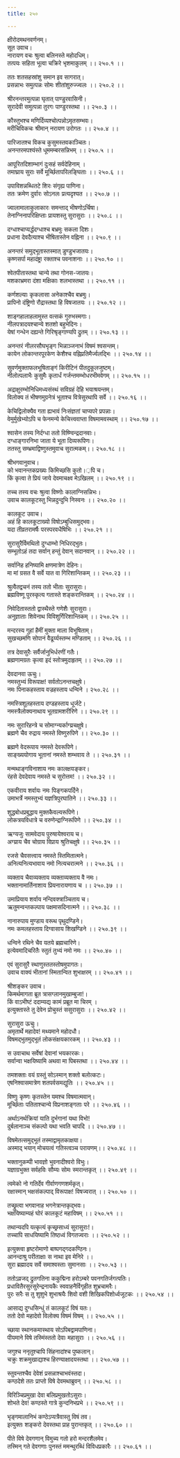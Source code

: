 ```yaml
---
title: २५०

---
```

क्षीरोदमथनवर्णनम्।  
सूत उवाच।  
नारायण वचः श्रुत्वा बलिनस्ते महोदधिम्।  
तत्पयः सहिता भूत्वा चक्रिरे भृशमाकुलम् ।। २५०.१ ।।  
  
ततः शतसहस्रांशु समान इव सागरात्।  
प्रसन्नाभः समुत्पन्नः सोमः शीतांशुरुज्ज्वलः ।। २५०.२ ।।  
  
श्रीरनन्तरमुत्पन्ना घृतात् पाण्डुरवासिनी।  
सुरादेवी समुत्पन्ना तुरगः पाण्डुरस्तथा ।। २५०.३ ।।  
  
कौस्तुभश्च मणिर्दिव्यश्चोत्पन्नोऽमृतसम्भवः।  
मरीचिविकचः श्रीमान् नरायण उरोगतः ।। २५०.४ ।।  
  
पारिजातश्च विकच कुसुमस्तवकाञ्चितः।  
अनन्तरमपश्यंस्ते धूममम्बरसन्निभम् ।। २५०.५ ।।  
  
आपूरितदिशाम्भागं दुःसहं सर्वदेहिनाम् ।  
तमाघ्राय सुराः सर्वे मूर्च्छितापरिलङ्घिताः ।। २५०.६ ।।  
  
उपाविशन्नब्धितटे शिरः संगृह्य पाणिना।  
ततः क्रमेण दुर्वारः सोऽनलः प्रत्यदृश्यत ।। २५०.७ ।।  
  
ज्वालामालाकुलाकारः समन्ताद् भीषणोऽर्चिषा।  
तेनाग्निनापरिक्षिप्ताः प्रायशस्तु सुरासुराः ।। २५०.८ ।।  
  
दग्धाश्चाप्यर्द्धदग्धाश्च बभ्रमुः सकला दिशः।  
प्रधाना देवदैत्याश्च भीषितास्तेन वह्निना ।। २५०.९ ।।  
  
अनन्तरं समुद्भूतास्तस्मात् डुण्डुभजातयः।  
कृष्णसर्पा महादंष्ट्रा रक्ताश्च पवनाशनाः ।। २५०.१० ।।  
   
श्वेतपीतास्तथा चान्ये तथा गोनस-जातयः।  
मशकाभ्रमरा दंशा मक्षिकाः शलभास्तथा ।। २५०.११ ।।  
  
कर्णशल्याः कृकलासा अनेकाश्चैव बभ्रमुः।  
प्रापिनो दंष्ट्रिणो रौद्रास्तथा हि विषजातयः ।। २५०.१२ ।।  
  
शाङ्गहालाहलामुस्त वत्सकं गुरुभस्मगाः।  
नीलपत्रादयश्चान्ये शतशो बहुभेदिनः।  
येषां गन्धेन दह्यन्ते गिरिश्रृङ्गाण्यपि द्रुतम् ।। २५०.१३ ।।  
   
अनन्तरं नीलरसौघभृङ्ग भिन्नाञ्जनाभं विषमं श्वसन्तम्।  
कायेन लोकान्तरपूरकेण केशैश्च वह्निप्रतिमैर्ज्वलद्भिः ।। २५०.१४ ।।  
  
सुवर्णमुक्ताफलभूषिताङ्गं किरीटिनं पीतदुकूलजुष्टम्।  
नीलोत्पलाभैः कुसुमैः कृतार्धं गर्जन्तमम्भोधरभीमवेगम् ।। २५०.१५ ।।  
  
अद्राक्षुरम्भोनिधिमध्यसंस्थं सविग्रहं देहि भयाश्रयन्तम्।  
विलोक्य तं भीषणमुग्रनेत्रं भूताश्च वित्रेसुरथापि सर्वे ।। २५०.१६ ।।  
  
केचिद्विलोक्यैव गता ह्यभावं निःसंज्ञतां चाप्यपरे प्रपन्नाः।  
वेमुर्मुखेभ्योऽपि च फेनमन्ये केचित्त्ववाप्ता विषमामवस्थाम् ।। २५०.१७ ।।  
   
श्वासेन तस्य निर्दग्धा ततो विष्ण्विन्द्रदानवाः।  
दग्धाङ्गारनिभा जाता ये भूता दिव्यरूपिणः।  
ततस्तु सम्भ्रमाद्विष्णुस्तमुवाच सुरात्मकम्।। २५०.१८ ।।  
  
श्रीभगवानुवाच।  
को भवानन्तकप्रख्यः किमिच्छसि कुतो।़पि च।  
किं कृत्वा ते प्रियं जाये देवमाचक्ष्व मेऽखिलम् ।। २५०.१९ ।।  
  
तच्च तस्य वचः श्रुत्वा विष्णोः कालाग्निसन्निभः।  
उवाच कालकूटस्तु भिन्नदुन्दुभि निस्वनः ।। २५०.२० ।।  
  
कालकूट उवाच।  
अहं हि कालकूटाख्यो विषोऽम्बुधिसमुद्भवः।  
यदा तीव्रतरामर्षैः परस्परवधैषिभिः ।। २५०.२१ ।।  
  
सुरासुरैर्विमथितो दुग्धाम्भो निधिरद्भुतः।  
सम्भूतोऽहं तदा सर्वान् हन्तुं देवान् सदानवान् ।। २५०.२२ ।।  
  
सर्वानिह हनिष्यामि क्षणमात्रेण देहिनः।  
मा मां ग्रसत वै सर्वे यात वा गिरिशान्तिकम् ।। २५०.२३ ।।  
   
श्रुत्वैतद्वचनं तस्य ततो भीताः सुरासुराः।  
ब्रह्मविष्णू पुरस्कृत्य गतास्ते शङ्करान्तिकम् ।। २५०.२४ ।।  
  
निवेदितास्ततो द्वास्थैस्ते गणेशैः सुरासुराः।  
अनुज्ञाताः शिवेनाथ विविशुर्गिरिशान्तिकम् ।। २५०.२५ ।।  
  
मन्दरस्य गुहां हैमीं मुक्ता माला विभूषिताम्।  
सुखच्छमणि सोपानं वैढूर्य्यस्तम्भ मण्डिताम् ।। २५०.२६ ।।  
  
तत्र देवासुरैः सर्वैर्जानुभिर्धरणीं गतैः।  
ब्रह्मणामग्रतः कृत्वा इदं स्तोत्रमुदाहृतम् ।। २५०.२७ ।।  
  
देवदानवा ऊचुः।  
नमस्तुभ्यं विरूपाक्ष! सर्वतोऽनन्तचक्षुषे।  
नमः पिनाकहस्ताय वज्रहस्ताय धन्विने । २५०.२८ ।।  
  
नमस्त्रिशूलहस्ताय दण्डहस्ताय धूर्जटे।  
नमस्त्रैलोक्यनाथाय भूतग्रामशरीरिणे ।। २५०.२९ ।।  
   
नमः सुरारिहन्त्रे च सोमाग्न्यर्काग्य्रचक्षुषे।  
ब्रह्मणे चैव रुद्राय नमस्ते विष्णुरुपिणे ।। २५०.३० ।।  
  
ब्रह्मणे वेदरूपाय नमस्ते देवरूपिणे।  
साङ्ख्ययोगाय भूतानां नमस्ते शम्भवाय ते ।। २५०.३१ ।।  
  
मन्मथाङ्गविनाशाय नमः कालक्षयङ्कर।  
रंहसे देवदेवाय नमस्ते च सुरोत्तम! ।। २५०.३२ ।।  
  
एकवीराय शर्वायः नमः पिङ्गकपर्दिने।  
उमाभर्त्रे नमस्तुभ्यं यज्ञत्रिपुरघातिने ।। २५०.३३ ।।  
  
शुद्धबोधप्रबुद्धाय मुक्तकैवल्यरूपिणे।  
लोकत्रयविधात्रे च वरुणेन्द्राग्निरूपिणे ।। २५०.३४ ।।  
  
ऋग्यजुः सामवेदाय पुरुषायेश्वराय च।  
अग्य्राय चैव चोग्राय विप्राय श्रुतिचक्षुषे ।। २५०.३५ ।।  
  
रजसे चैवसत्त्वाय नमस्ते स्तिमितात्मने।  
अनित्यनित्यभावाय नमो नित्यचरात्मने ।। २५०.३६ ।।  
  
व्यक्ताय चैवाव्यक्ताय व्यक्ताव्यक्ताय वै नमः।  
भक्तानामार्तिनाशाय प्रियनारायणाय च ।। २५०.३७ ।।  
  
उमाप्रियाय शर्वाय नन्दिवक्त्राञ्चिताय च।  
ऋतुमन्वन्तकल्पाय पक्षमासदिनात्मने ।। २५०.३८ ।।  
  
नानारुपाय मुण्डाय वरूथ पृथुदण्डिने।  
नमः कमलहस्ताय दिग्वासाय शिखण्डिने ।। २५०.३९ ।।  
  
धन्विने रथिने चैव यतये ब्रह्मचारिणे।  
इत्येवमादिचरितैः स्तुतं तुभ्यं नमो नमः ।। २५०.४० ।।  
  
एवं सुरासुरै स्थाणुस्ततस्तोषमुपागतः।  
उवाच वाक्यं भीतानां स्मितान्वित शुभाक्षरम् ।। २५०.४१ ।।  
  
श्रीशङ्कर उवाच।  
किमर्थमागता ब्रूत त्रासग्लानमुखाम्बुजा!।  
किं वाऽभीष्टं ददाम्यद्य कामं प्रब्रूत मा चिरम् ।  
इत्युक्तास्ते तु देवेन प्रोचुस्तं ससुरासुराः ।। २५०.४२ ।।  
  
सुरासुरा ऊचुः।  
अमृतार्थे महादेव! मथ्यमाने महोदधौ।  
विषमद्भुतमुद्भूतं लोकसंक्षयकारकम् ।। २५०.४३ ।।  
  
स उवाचाथ सर्वेषां देवानां भयकारकः।  
सर्वान्वा भक्षयिष्यामि अथवा मा पिबस्तथा ।। २५०.४४ ।।  
  
तमशक्ताः वयं ग्रस्तुं सोऽस्मान् शक्तो बलोत्कटः।  
एषनिश्वासमात्रेण शतपर्वसमद्युतिः ।। २५०.४५ ।।  
  
विष्णुः कृष्णः कृतस्तेन यमश्च विषमात्मवान्।  
मूर्च्छिताः पतिताश्चान्ये विप्रनाशङ्गताः परे ।। २५०.४६ ।।  
  
अर्थाऽनर्थक्रियां याति दुर्भगानां यथा विभो!  
दुर्बलानाञ्च संकल्पो यथा भवति चापदि ।। २५०.४७ ।।  
  
विषमेतत्समुद्भूतं तस्माद्वामृतकाक्षया।  
अस्माद् भयान् मोचयत्वं गतिस्त्वञ्च परायणम्।। २५०.४८ ।।  
  
भक्तानुकम्पी भावज्ञो भुवनादीश्वरो विभुः।  
यज्ञाग्रभुक्त सर्वहविः सौम्यः सोमः स्मरान्तकृत् ।। २५०.४९ ।।  
  
त्वमेको नो गतिर्देव गीर्वाणगणशर्मकृत्।  
रक्षास्मान् भक्षसंकल्पाद् विरूपाक्ष! विषज्वरात् ।। २५०.५० ।।  
  
तच्छ्रुत्वा भगवानाह भगनेत्रान्तकृद्भवः।  
भक्षयिष्याम्यहं घोरं कालकूटं महाविषम् ।। २५०.५१ ।।  
  
तथान्यदपि यत्कृत्यं कृच्छ्रसाध्यं सुरासुराः!।  
तच्चापि साधयिष्यामि तिष्ठध्वं विगतज्वराः ।। २५०.५२ ।।  
  
इत्युक्त्वा हृष्टरोमाणो बाष्पगद्गदकण्ठिनः।  
आनन्दाश्रु परीताक्षाः स नाथा इव मेनिरे ।।  
सुरा ब्रह्मादय सर्वे समाश्वस्ताः सुमानसाः ।। २५०.५३ ।।  
  
ततोऽव्रजद् द्रुतगतिना ककुद्मिना हरोऽम्बरे पवनगतिर्जगत्पतिः।  
प्रधावितैरसुरसुरेन्द्रनायकैः स्ववाहनैर्विगृहीत शुभ्रचामरैः।  
पुरः सरैः स तु शुशुभे शुभाश्रयैः शिवो वशी शिखिकपिशोर्ध्वजूटकः ।। २५०.५४ ।।  
  
आसाद्य दुग्धसिन्धुं तं कालकूटं विषं यतः।  
ततो देवो महादेवो विलोक्य विषमं विषम् ।। २५०.५५ ।।  
  
च्छाया स्थानकमास्थाय सोऽपिबद्वामपाणिना।  
पीयमाने विषे तस्मिंस्ततो देवाः महासुराः ।। २५०.५६ ।।  
  
जगुश्च ननृतुश्चापि सिंहनादांश्च पुष्कलान्।  
चक्रुः शक्रमुखाद्याश्च हिरण्याक्षादयस्तथा ।। २५०.५७ ।।  
  
स्तुवन्तश्चैव देवेशं प्रसन्नाश्चाभवंस्तदा।  
कण्ठदेशे ततः प्राप्तो विषे देवमथाब्रुवन् ।। २५०.५८ ।।  
  
विरिञ्चिप्रमुखा देवा बलिप्रमुखतोऽसुराः।  
शोभते देव! कण्ठस्ते गात्रे कुन्दनिभप्रभे ।। २५०.५९ ।।  
  
भृङ्गमालानिभं कण्ठेऽप्यत्रैवास्तु विषं तव।  
इत्युक्तः शङ्करो देवस्तथा प्राह पुरान्तकृत् ।। २५०.६० ।।  
  
पीते विषे देवगणान् विमुच्य गतो हरो मन्दरशैलमेव।  
तस्मिन् गते देवगणाः पुनस्तं ममन्थुरब्धिं विविधप्रकारैः ।। २५०.६१ ।।